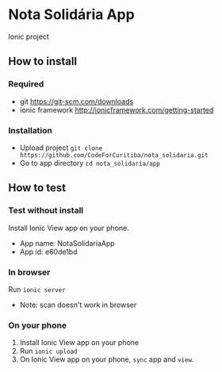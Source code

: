 # Nota Solidária App
Ionic project

## How to install

### Required

- git https://git-scm.com/downloads
- ionic framework http://ionicframework.com/getting-started

### Installation

- Upload project `git clone https://github.com/CodeForCuritiba/nota_solidaria.git`
- Go to app directory `cd nota_solidaria/app`


## How to test

### Test without install

Install Ionic View app on your phone.

- App name: NotaSolidariaApp
- App id: e60de1bd

### In browser

Run `ionic server`

* Note: scan doesn't work in browser

### On your phone

1. Install Ionic View app on your phone
2. Run `ionic upload`
3. On Ionic View app on your phone, `sync` app and `view`.
